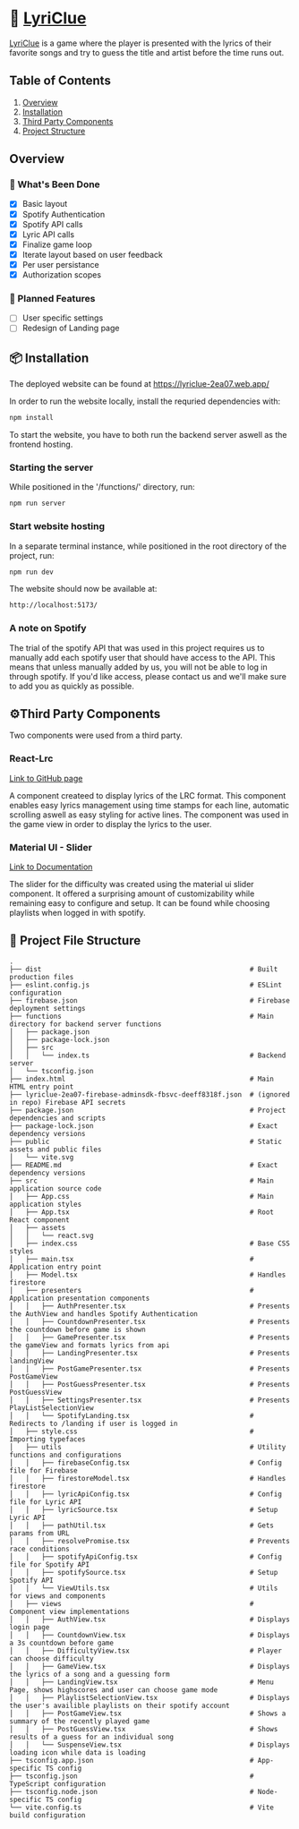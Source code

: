 # 🎵 [LyriClue](https://lyriclue-2ea07.web.app/)

[LyriClue](https://lyriclue-2ea07.web.app/) is a game where the player is presented with the lyrics of their favorite songs and try to guess the title and artist before the time runs out.

## Table of Contents

1. [Overview](#overview)
2. [Installation](#📦-installation)
3. [Third Party Components](#third-party)
4. [Project Structure](#project-structure)

## Overview

### 🚀 What's Been Done

- [x] Basic layout
- [x] Spotify Authentication
- [x] Spotify API calls
- [x] Lyric API calls
- [x] Finalize game loop
- [x] Iterate layout based on user feedback
- [x] Per user persistance
- [x] Authorization scopes

### 📅 Planned Features

- [ ] User specific settings
- [ ] Redesign of Landing page

## 📦 Installation

The deployed website can be found at https://lyriclue-2ea07.web.app/

In order to run the website locally, install the requried dependencies with:

```bash
npm install
```

To start the website, you have to both run the backend server aswell as the frontend hosting.

### Starting the server

While positioned in the '/functions/' directory, run:

```bash
npm run server
```

### Start website hosting

In a separate terminal instance, while positioned in the root directory of the project, run:

```bash
npm run dev
```

The website should now be available at:

```bash
http://localhost:5173/
```

### A note on Spotify

The trial of the spotify API that was used in this project requires us to manually add each spotify user that should have access to the API. This means that unless manually added by us, you will not be able to log in through spotify. If you'd like access, please contact us and we'll make sure to add you as quickly as possible.

## ⚙️Third Party Components <a name="third-party"></a>

Two components were used from a third party.

### React-Lrc

[Link to GitHub page](https://github.com/mebtte/react-lrc/tree/74df10e762b12fce1ca54bab27a6d4844be25503)

A component createed to display lyrics of the LRC format. This component enables easy lyrics management using time stamps for each line, automatic scrolling aswell as easy styling for active lines. The component was used in the game view in order to display the lyrics to the user.

### Material UI - Slider

[Link to Documentation](https://mui.com/material-ui/react-slider/)

The slider for the difficulty was created using the material ui slider component. It offered a surprising amount of customizability while remaining easy to configure and setup. It can be found while choosing playlists when logged in with spotify.

## 📁 Project File Structure <a name="project-structure"/>

```plaintext
.
├── dist                                                    # Built production files
├── eslint.config.js                                        # ESLint configuration
├── firebase.json                                           # Firebase deployment settings
├── functions                                               # Main directory for backend server functions
│   ├── package.json
│   ├── package-lock.json
│   ├── src
│   │   └── index.ts                                        # Backend server
│   └── tsconfig.json
├── index.html                                              # Main HTML entry point
├── lyriclue-2ea07-firebase-adminsdk-fbsvc-deeff8318f.json  # (ignored in repo) Firebase API secrets
├── package.json                                            # Project dependencies and scripts
├── package-lock.json                                       # Exact dependency versions
├── public                                                  # Static assets and public files
│   └── vite.svg
├── README.md                                               # Exact dependency versions
├── src                                                     # Main application source code
│   ├── App.css                                             # Main application styles
│   ├── App.tsx                                             # Root React component
│   ├── assets
│   │   └── react.svg
│   ├── index.css                                           # Base CSS styles
│   ├── main.tsx                                            # Application entry point
│   ├── Model.tsx                                           # Handles firestore
│   ├── presenters                                          # Application presentation components
│   │   ├── AuthPresenter.tsx                               # Presents the AuthView and handles Spotify Authentication
│   │   ├── CountdownPresenter.tsx                          # Presents the countdown before game is shown
│   │   ├── GamePresenter.tsx                               # Presents the gameView and formats lyrics from api
│   │   ├── LandingPresenter.tsx                            # Presents landingView
│   │   ├── PostGamePresenter.tsx                           # Presents PostGameView
│   │   ├── PostGuessPresenter.tsx                          # Presents PostGuessView
│   │   ├── SettingsPresenter.tsx                           # Presents PlayListSelectionView
│   │   └── SpotifyLanding.tsx                              # Redirects to /landing if user is logged in
│   ├── style.css                                           # Importing typefaces
│   ├── utils                                               # Utility functions and configurations
│   │   ├── firebaseConfig.tsx                              # Config file for Firebase
│   │   ├── firestoreModel.tsx                              # Handles firestore
│   │   ├── lyricApiConfig.tsx                              # Config file for Lyric API
│   │   ├── lyricSource.tsx                                 # Setup Lyric API
│   │   ├── pathUtil.tsx                                    # Gets params from URL
│   │   ├── resolvePromise.tsx                              # Prevents race conditions
│   │   ├── spotifyApiConfig.tsx                            # Config file for Spotify API
│   │   ├── spotifySource.tsx                               # Setup Spotify API
│   │   └── ViewUtils.tsx                                   # Utils for views and components
│   ├── views                                               # Component view implementations
│   │   ├── AuthView.tsx                                    # Displays login page
│   │   ├── CountdownView.tsx                               # Displays a 3s countdown before game
│   │   ├── DifficultyView.tsx                              # Player can choose difficulty
│   │   ├── GameView.tsx                                    # Displays the lyrics of a song and a guessing form
│   │   ├── LandingView.tsx                                 # Menu Page, shows highscores and user can choose game mode
│   │   ├── PlaylistSelectionView.tsx                       # Displays the user's availible playlists on their spotify account
│   │   ├── PostGameView.tsx                                # Shows a summary of the recently played game
│   │   ├── PostGuessView.tsx                               # Shows results of a guess for an individual song
│   │   └── SuspenseView.tsx                                # Displays loading icon while data is loading
├── tsconfig.app.json                                       # App-specific TS config
├── tsconfig.json                                           # TypeScript configuration
├── tsconfig.node.json                                      # Node-specific TS config
└── vite.config.ts                                          # Vite build configuration
```

